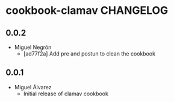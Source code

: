cookbook-clamav CHANGELOG
===============

## 0.0.2

  - Miguel Negrón
    - [ad77f2a] Add pre and postun to clean the cookbook

## 0.0.1
- Miguel Álvarez
    - Initial release of clamav cookbook
